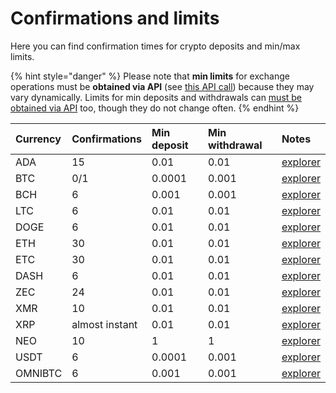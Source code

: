 # Confirmations and limits

Here you can find confirmation times for crypto deposits and min/max limits.

{% hint style="danger" %}
Please note that **min limits** for exchange operations must be **obtained via API** \(see [this API call](api-documentation/v2.md#get-list-of-exchangeable-currency-pairs)\) because they may vary dynamically. Limits for min deposits and withdrawals can [must be obtained via API](api-documentation/v2.md#get-list-of-supported-currencies) too, though they do not change often.
{% endhint %}

| Currency | Confirmations | Min deposit | Min withdrawal | Notes |
| :--- | :--- | :--- | :--- | :--- |
| ADA | 15 | 0.01 | 0.01 | [explorer](https://cardanoexplorer.com/) |
| BTC | 0/1 | 0.0001 | 0.001 | [explorer](https://www.blockchain.com/explorer) |
| BCH | 6 | 0.001 | 0.001 | [explorer](https://explorer.bitcoin.com/bch) |
| LTC | 6 | 0.01 | 0.01 | [explorer](https://live.blockcypher.com/ltc/) |
| DOGE | 6 | 0.01 | 0.01 | [explorer](https://live.blockcypher.com/doge/) |
| ETH | 30 | 0.01 | 0.01 | [explorer](http://etherscan.io/) |
| ETC | 30 | 0.01 | 0.01 | [explorer](https://gastracker.io/) |
| DASH | 6 | 0.01 | 0.01 | [explorer](https://live.blockcypher.com/dash/) |
| ZEC | 24 | 0.01 | 0.01 | [explorer](https://explorer.zcha.in/) |
| XMR | 10 | 0.01 | 0.01 | [explorer](https://moneroblocks.info/) |
| XRP | almost instant | 0.01 | 0.01 | [explorer](https://xrpcharts.ripple.com/#/) |
| NEO | 10 | 1 | 1 | [explorer](https://neotracker.io/) |
| USDT | 6 | 0.0001 | 0.001 | [explorer](https://omniexplorer.info/) |
| OMNIBTC | 6 | 0.001 | 0.001 | [explorer](https://www.blockchain.com/explorer) |

